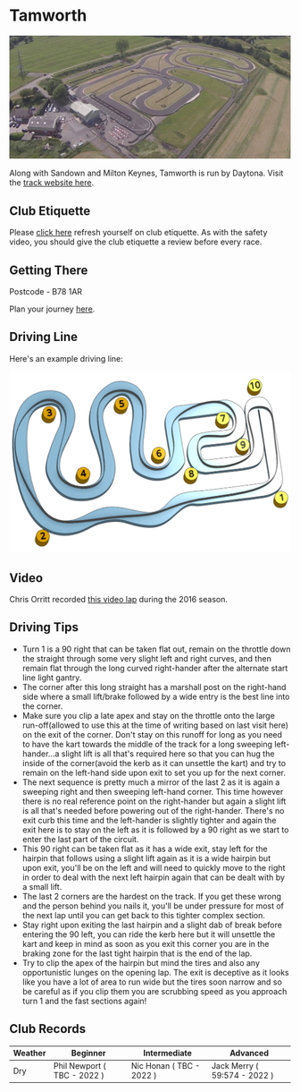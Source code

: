 # Tamworth

![Aerial View](images/Tamworth-AerialView.jpg)

Along with Sandown and Milton Keynes, Tamworth is run by Daytona. Visit the [track website here](https://www.daytona.co.uk/venues/tamworth/).

## Club Etiquette

Please [click here](../Club_Eiquette) refresh yourself on club etiquette. As with the safety video, you should give the club etiquette a review before every race.

## Getting There

Postcode - B78 1AR

Plan your journey [here](https://www.google.com/maps/place/Daytona+Outdoor+Go-Karting+%7C+Tamworth+(Midlands)/@52.621696,-1.640175,16z/data=!4m12!1m6!3m5!1s0x0:0x479ddfa54b45d2de!2sDaytona+Outdoor+Go-Karting+%7C+Tamworth+(Midlands)!8m2!3d52.621696!4d-1.640175!3m4!1s0x0:0x479ddfa54b45d2de!8m2!3d52.621696!4d-1.640175?hl=en-US).

## Driving Line

Here's an example driving line:

![Driving Line](images/Tamworth-DrivingLine.png)

## Video

Chris Orritt recorded [this video lap](https://youtu.be/GqMK7hPNn08?list=PLsGK_pLZ_jZLwei_vmKZFLdSYDGD64vDA&t=456) during the 2016 season.

## Driving Tips

* Turn 1 is a 90 right that can be taken flat out, remain on the throttle down the straight through some very slight left and right curves, and then remain flat through the long curved right-hander after the alternate start line light gantry.
* The corner after this long straight has a marshall post on the right-hand side where a small lift/brake followed by a wide entry is the best line into the corner.
* Make sure you clip a late apex and stay on the throttle onto the large run-off(allowed to use this at the time of writing based on last visit here) on the exit of the corner. Don't stay on this runoff for long as you need to have the kart towards the middle of the track for a long sweeping left-hander...a slight lift is all that's required here so that you can hug the inside of the corner(avoid the kerb as it can unsettle the kart) and try to remain on the left-hand side upon exit to set you up for the next corner.
* The next sequence is pretty much a mirror of the last 2 as it is again a sweeping right and then sweeping left-hand corner. This time however there is no real reference point on the right-hander but again a slight lift is all that's needed before powering out of the right-hander. There's no exit curb this time and the left-hander is slightly tighter and again the exit here is to stay on the left as it is followed by a 90 right as we start to enter the last part of the circuit.
* This 90 right can be taken flat as it has a wide exit, stay left for the hairpin that follows using a slight lift again as it is a wide hairpin but upon exit, you'll be on the left and will need to quickly move to the right in order to deal with the next left hairpin again that can be dealt with by a small lift. 
* The last 2 corners are the hardest on the track. If you get these wrong and the person behind you nails it, you'll be under pressure for most of the next lap until you can get back to this tighter complex section.
* Stay right upon exiting the last hairpin and a slight dab of break before entering the 90 left, you can ride the kerb here but it will unsettle the kart and keep in mind as soon as you exit this corner you are in the braking zone for the last tight hairpin that is the end of the lap.
* Try to clip the apex of the hairpin but mind the tires and also any opportunistic lunges on the opening lap. The exit is deceptive as it looks like you have a lot of area to run wide but the tires soon narrow and so be careful as if you clip them you are scrubbing speed as you approach turn 1 and the fast sections again!

## Club Records

| Weather | Beginner | Intermediate | Advanced |
|---      |---       |---           |---       |
| Dry     | Phil Newport ( TBC - 2022 )         | Nic Honan ( TBC - 2022 )             | Jack Merry ( 59:574 - 2022 )         |